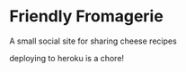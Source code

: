 # Friendly Fromagerie
A small social site for sharing cheese recipes

deploying to heroku is a chore!